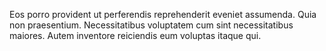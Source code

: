 Eos porro provident ut perferendis reprehenderit eveniet assumenda. Quia non praesentium. Necessitatibus voluptatem cum sint necessitatibus maiores. Autem inventore reiciendis eum voluptas itaque qui.